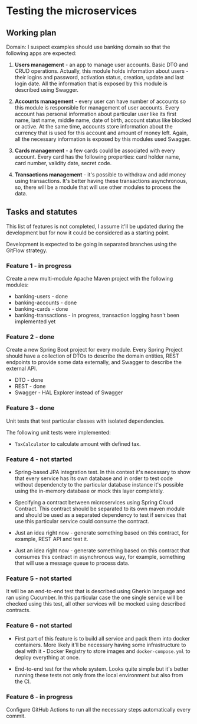 # Testing the microservices

## Working plan

Domain: I suspect examples should use banking domain so that the following apps are expected:

1. **Users management** - an app to manage user accounts. Basic DTO and CRUD operations. Actually, 
this module holds information about users - their logins and password, activation status, creation, 
update and last login date. All the information that is exposed by this module is described using Swagger. 

2. **Accounts management** - every user can have number of accounts so this module is responsible 
for management of user accounts. Every account has personal information about particular user
like its first name, last name, middle name, date of birth, account status like blocked or active.
At the same time, accounts store information about the currency that is used for this account
and amount of money left. Again, all the necessary information is exposed by this modules used Swagger.   

3. **Cards management** - a few cards could be associated with every account. Every card has the
following properties: card holder name, card number, validity date, secret code.  

4. **Transactions management** - it's possible to withdraw and add money using transactions. It's 
better having these transactions asynchronous, so, there will be a module that will use other
modules to process the data. 

## Tasks and statutes

This list of features is not completed, I assume it'll be updated during the development but
for now it could be considered as a starting point. 

Development is expected to be going in separated branches using the GitFlow strategy. 

### Feature 1 - in progress

Create a new multi-module Apache Maven project with the following modules:

* banking-users - done
* banking-accounts - done
* banking-cards - done
* banking-transactions - in progress, transaction logging hasn't been implemented yet

### Feature 2 - done

Create a new Spring Boot project for every module. Every Spring Project should have a collection
of DTOs to describe the domain entities, REST endpoints to provide some data externally,
and Swagger to describe the external API.

* DTO - done
* REST - done
* Swagger - HAL Explorer instead of Swagger
                                      
### Feature 3 - done

Unit tests that test particular classes with isolated dependencies.

The following unit tests were implemented:

* `TaxCalculator` to calculate amount with defined tax. 

### Feature 4 - not started

* Spring-based JPA integration test. In this context it's necessary to show that
every service has its own database and in order to test code without dependencty
to the particular database instance it's possible using the in-memory database or 
mock this layer completely.

* Specifying a contract between microservices using Spring Cloud Contract. This contract should
be separated to its own maven module and should be used as a separated dependency to test if
services that use this particular service could consume the contract. 

* Just an idea right now - generate something based on this contract, for example, REST API and 
test it. 

* Just an idea right now - generate something based on this contract that consumes this contract
in asynchronous way, for example, something that will use a message queue to process data.

### Feature 5 - not started

It will be an end-to-end test that is described using Gherkin language and ran using Cucumber. 
In this particular case the one single service will be checked using this test, all other services
will be mocked using described contracts. 

### Feature 6 - not started

* First part of this feature is to build all service and pack them into docker containers. More
likely it'll be necessary having some infrastructure to deal with it - Docker Registry to store
images and `docker-compose.yml` to deploy everything at once. 

* End-to-end test for the whole system. Looks quite simple but it's better running these tests
not only from the local environment but also from the CI. 

### Feature 6 - in progress

Configure GitHub Actions to run all the necessary steps automatically every commit. 
  
